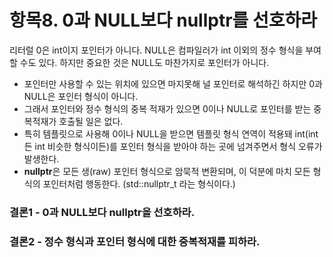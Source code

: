 # 항목8. 0과 NULL보다 nullptr를 선호하라

리터럴 0은 int이지 포인터가 아니다. NULL은 컴파일러가 int 이외의 정수 형식을 부여할 수도 있다. 하지만 중요한 것은 NULL도 마찬가지로 포인터가 아니다.

- 포인터만 사용할 수 있는 위치에 있으면 마지못해 널 포인터로 해석하긴 하지만 0과 NULL은 포인터 형식이 아니다.
- 그래서 포인터와 정수 형식의 중복 적재가 있으면 0이나 NULL로 포인터를 받는 중복적재가 호출될 일은 없다.
- 특히 템플릿으로 사용해 0이나 NULL을 받으면 템플릿 형식 연역이 적용돼 int(int든 int 비슷한 형식이든)를 포인터 형식을 받아야 하는 곳에 넘겨주면서 형식 오류가 발생한다.
- **nullptr**은 모든 생(raw) 포인터 형식으로 암묵적 변환되며, 이 덕분에 마치 모든 형식의 포인터처럼 행동한다. (std::nullptr_t 라는 형식이다.)

### 결론1 - 0과 NULL보다 nullptr을 선호하라.

### 결론2 - 정수 형식과 포인터 형식에 대한 중복적재를 피하라.
